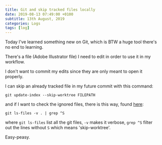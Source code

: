 ```yaml
---
title: Git and skip tracked files locally
date: 2019-08-13 07:49:00 +0100
subtitle: 13th August, 2019
categories: Logs
tags: [log]
---
```


Today I've learned something new on Git, which is BTW a huge tool there's no end to learning.

There's a file (Adobe Illustrator file) I need to edit in order to use it in my workflow.

I don't want to commit my edits since they are only meant to open it properly.

I can skip an already tracked file in my future commit with this command:

```
git update-index --skip-worktree FILEPATH
```

and if I want to check the ignored files, there is this way, found [here](https://stackoverflow.com/questions/42363881/how-to-list-files-ignored-with-skip-worktree):

```
git ls-files -v . | grep ^S
```

where `git ls-files` list all the git files, `-v` makes it verbose, `grep ^S` filter out the lines without `S` which means 'skip-worktree'.

Easy-peasy.